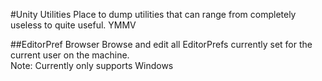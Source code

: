 #Unity Utilities
Place to dump utilities that can range from completely useless to quite useful. YMMV

##EditorPref Browser
Browse and edit all EditorPrefs currently set for the current user on the machine.  
Note: Currently only supports Windows
